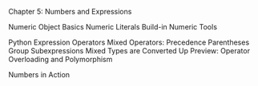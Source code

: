 Chapter 5: Numbers and Expressions

Numeric Object Basics
    Numeric Literals
    Build-in Numeric Tools

Python Expression Operators
    Mixed Operators: Precedence
    Parentheses Group Subexpressions
    Mixed Types are Converted Up
    Preview: Operator Overloading and Polymorphism

Numbers in Action
